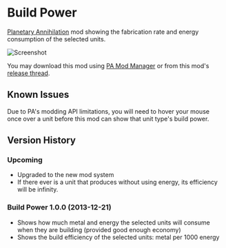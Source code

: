 
Build Power
===========

[Planetary Annihilation](http://www.uberent.com/pa/) mod showing the
fabrication rate and energy consumption of the selected units.

![Screenshot](http://i.imgur.com/LsXqkQr.png)

You may download this mod using [PA Mod Manager][PAMM] or from this mod's
[release thread][releases].

[PAMM]: https://forums.uberent.com/threads/pa-mod-manager.50726/
[releases]: https://forums.uberent.com/threads/build-power.54974/


Known Issues
------------

Due to PA's modding API limitations, you will need to hover your mouse once
over a unit before this mod can show that unit type's build power.


Version History
---------------

### Upcoming

- Upgraded to the new mod system
- If there ever is a unit that produces without using energy, its
efficiency will be infinity.

### Build Power 1.0.0 (2013-12-21)

- Shows how much metal and energy the selected units will consume when they
are building (provided good enough economy)
- Shows the build efficiency of the selected units: metal per 1000 energy
